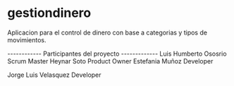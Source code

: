 # gestiondinero
Aplicacion para el control de dinero con base a categorias y tipos de movimientos.

------------ Participantes del proyecto -------------
Luis Humberto Ososrio Scrum Master
Heynar Soto Product Owner
Estefania Muñoz Developer

Jorge Luis Velasquez Developer 
